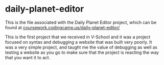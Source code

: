 # daily-planet-editor

This is the file associated with the Daily Planet Editor project, which can be found at [coursework.codingcamp.us/daily-planet-editor/](http://coursework.codingcamp.us/daily-planet-editor/)


This is the first project that we received in V-School and it was a project focused on syntax and debugging a website that was built very poorly. It was a very simple project, and taught me the value of debugging as well as testing a website as you go to make sure that the project is reacting the way that you want it to act.
